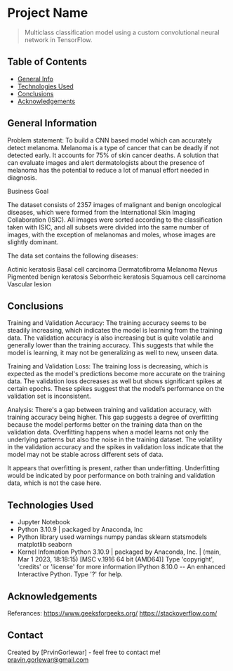 # Project Name
> Multiclass classification model using a custom convolutional neural network in TensorFlow. 


## Table of Contents
* [General Info](#general-information)
* [Technologies Used](#technologies-used)
* [Conclusions](#conclusions)
* [Acknowledgements](#acknowledgements)

<!-- You can include any other section that is pertinent to your problem -->

## General Information
Problem statement: To build a CNN based model which can accurately detect melanoma. Melanoma is a type of cancer that can be deadly if not detected early. It accounts for 75% of skin cancer deaths. A solution that can evaluate images and alert dermatologists about the presence of melanoma has the potential to reduce a lot of manual effort needed in diagnosis.

Business Goal 

 The dataset consists of 2357 images of malignant and benign oncological diseases, which were formed from the International Skin Imaging Collaboration (ISIC). All images were sorted according to the classification taken with ISIC, and all subsets were divided into the same number of images, with the exception of melanomas and moles, whose images are slightly dominant.

 The data set contains the following diseases:

Actinic keratosis
Basal cell carcinoma
Dermatofibroma
Melanoma
Nevus
Pigmented benign keratosis
Seborrheic keratosis
Squamous cell carcinoma
Vascular lesion


<!-- You don't have to answer all the questions - just the ones relevant to your project. -->

## Conclusions
Training and Validation Accuracy:
The training accuracy seems to be steadily increasing, which indicates the model is learning from the training data. The validation accuracy is also increasing but is quite volatile and generally lower than the training accuracy. This suggests that while the model is learning, it may not be generalizing as well to new, unseen data.

Training and Validation Loss:
The training loss is decreasing, which is expected as the model's predictions become more accurate on the training data. The validation loss decreases as well but shows significant spikes at certain epochs. These spikes suggest that the model’s performance on the validation set is inconsistent.

Analysis:
There's a gap between training and validation accuracy, with training accuracy being higher. This gap suggests a degree of overfitting because the model performs better on the training data than on the validation data. Overfitting happens when a model learns not only the underlying patterns but also the noise in the training dataset. The volatility in the validation accuracy and the spikes in validation loss indicate that the model may not be stable across different sets of data.

It appears that overfitting is present, rather than underfitting. Underfitting would be indicated by poor performance on both training and validation data, which is not the case here.

<!-- You don't have to answer all the questions - just the ones relevant to your project. -->


## Technologies Used
- Jupyter Notebook
- Python 3.10.9 | packaged by Anaconda, Inc
- Python library used
    warnings
    numpy
    pandas
    sklearn
    statsmodels
    matplotlib
    seaborn
- Kernel Infomation
Python 3.10.9 | packaged by Anaconda, Inc. | (main, Mar  1 2023, 18:18:15) [MSC v.1916 64 bit (AMD64)]
Type 'copyright', 'credits' or 'license' for more information
IPython 8.10.0 -- An enhanced Interactive Python. Type '?' for help. 


<!-- As the libraries versions keep on changing, it is recommended to mention the version of library used in this project -->

## Acknowledgements
Referances:
https://www.geeksforgeeks.org/
https://stackoverflow.com/



## Contact
Created by [PrvinGorlewar] - feel free to contact me! pravin.gorlewar@gmail.com


<!-- Optional -->
<!-- ## License -->
<!-- This project is open source and available under the [... License](). -->

<!-- You don't have to include all sections - just the one's relevant to your project -->